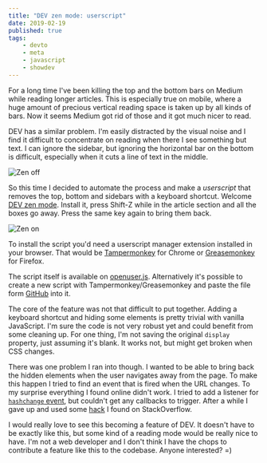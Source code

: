 ```yaml
---
title: "DEV zen mode: userscript"
date: 2019-02-19
published: true
tags:
    - devto
    - meta
    - javascript
    - showdev
---
```


For a long time I've been killing the top and the bottom bars on Medium while reading longer articles. This is especially true on mobile, where a huge amount of precious vertical reading space is taken up by all kinds of bars. Now it seems Medium got rid of those and it got much nicer to read.

DEV has a similar problem. I'm easily distracted by the visual noise and I find it difficult to concentrate on reading when there I see something but text. I can ignore the sidebar, but ignoring the horizontal bar on the bottom is difficult, especially when it cuts a line of text in the middle.

![Zen off](https://i.imgur.com/bGd1T78.png)

So this time I decided to automate the process and make a *userscript* that removes the top, bottom and sidebars with a keyboard shortcut. Welcome [DEV zen mode](https://github.com/detunized/dev-zen-mode). Install it, press Shift-Z while in the article section and all the boxes go away. Press the same key again to bring them back.

![Zen on](https://i.imgur.com/UOCjwkN.png)

To install the script you'd need a userscript manager extension installed in your browser. That would be [Tampermonkey](https://chrome.google.com/webstore/detail/tampermonkey/dhdgffkkebhmkfjojejmpbldmpobfkfo?hl=en) for Chrome or [Greasemonkey](https://addons.mozilla.org/en-US/firefox/addon/greasemonkey/) for Firefox.

The script itself is available on [openuser.js](https://openuserjs.org/scripts/detunized/DEV_Zen_mode). Alternatively it's possible to create a new script with Tampermonkey/Greasemonkey and paste the file form [GitHub](https://github.com/detunized/dev-zen-mode/blob/master/dev-zen-mode.user.js) into it.

The core of the feature was not that difficult to put together. Adding a keyboard shortcut and hiding some elements is pretty trivial with vanilla JavaScript. I'm sure the code is not very robust yet and could benefit from some cleaning up. For one thing, I'm not saving the original `display` property, just assuming it's blank. It works not, but might get broken when CSS changes.

There was one problem I ran into though. I wanted to be able to bring back the hidden elements when the user navigates away from the page. To make this happen I tried to find an event that is fired when the URL changes. To my surprise everything I found online didn't work. I tried to add a listener for [`hashchange` event](https://developer.mozilla.org/en-US/docs/Web/API/WindowEventHandlers/onhashchange), but couldn't get any callbacks to trigger. After a while I gave up and used some [hack](https://stackoverflow.com/a/18950690/362938) I found on StackOverflow.

I would really love to see this becoming a feature of DEV. It doesn't have to be exactly like this, but some kind of a reading mode would be really nice to have. I'm not a web developer and I don't think I have the chops to contribute a feature like this to the codebase. Anyone interested? =)
